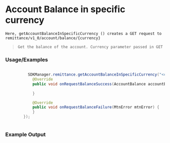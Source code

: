 
# Account Balance in specific currency

`Here, getAccountBalanceInSpecificCurrency () creates a GET request to remittance/v1_0/account/balance/{currency}`

> `Get the balance of the account. Currency parameter passed in GET`

### Usage/Examples


```java

          SDKManager.remittance.getAccountBalanceInSpecificCurrency("<currency>",new RequestBalanceInterface() {
            @Override
            public void onRequestBalanceSuccess(AccountBalance accountBalance) {
             
            }

            @Override
            public void onRequestBalanceFailure(MtnError mtnError) {
            }
        });
     
```


### Example Output





